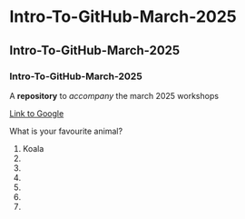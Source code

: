 # Intro-To-GitHub-March-2025
## Intro-To-GitHub-March-2025
### Intro-To-GitHub-March-2025
A **repository** to *accompany* the march 2025 workshops

[Link to Google](htpp://www.google.ca)
![]()


What is your favourite animal?

1. Koala
2.
3.
4.
5.
6.
7.




